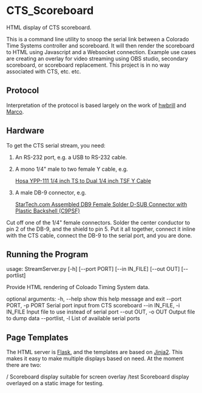# CTS_Scoreboard
HTML display of CTS scoreboard.

This is a command line utility to snoop the serial link between a Colorado Time Systems controller and scoreboard. It will then render the scoreboard to HTML using Javascript and a Websocket connection. Example use cases are creating an overlay for video streaming using OBS studio, secondary scoreboard, or scoreboard replacement. This project is in no way associated with CTS, etc. etc.

## Protocol
Interpretation of the protocol is based largely on the work of [hwbrill](https://github.com/hwbrill/vsCTS/blob/master/README.md) and [Marco](https://marcoscorner.walther-family.org/2015/07/colorado-timing-console-scoreboard-protocol/). 

## Hardware
To get the CTS serial stream, you need:
1) An RS-232 port, e.g. a USB to RS-232 cable.
2) A mono 1/4" male to two female Y cable, e.g.

   [Hosa YPP-111 1/4 inch TS to Dual 1/4 inch TSF Y Cable](https://www.amazon.com/dp/B000068O53?ref=yo_pop_ma_swf)
3) A male DB-9 connector, e.g.  

   [StarTech.com Assembled DB9 Female Solder D-SUB Connector with Plastic Backshell (C9PSF)]( https://www.amazon.com/dp/B00066HQ7S?ref=yo_pop_ma_swf)
   
Cut off one of the 1/4" female connectors. Solder the center conductor to pin 2 of the DB-9, and the shield to pin 5. Put it all together, connect it inline with the CTS cable, connect the DB-9 to the serial port, and you are done.

## Running the Program
usage: StreamServer.py [-h] [--port PORT] [--in IN_FILE] [--out OUT]
                       [--portlist]

Provide HTML rendering of Coloado Timing System data.

optional arguments:
  -h, --help            show this help message and exit
  --port PORT, -p PORT  Serial port input from CTS scoreboard
  --in IN_FILE, -i IN_FILE
                        Input file to use instead of serial port
  --out OUT, -o OUT     Output file to dump data
  --portlist, -l        List of available serial ports

## Page Templates
The HTML server is [Flask](http://flask.pocoo.org/), and the templates are based on [Jinja2](http://jinja.pocoo.org/docs/2.10/templates/). This makes it easy to make multiple displays based on need. At the moment there are two:

 /       Scoreboard display suitable for screen overlay
 /test   Scoreboard display overlayed on a static image for testing.

